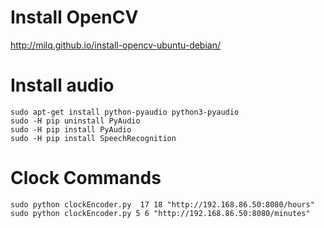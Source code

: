 # Install OpenCV
http://milq.github.io/install-opencv-ubuntu-debian/

# Install audio
```
sudo apt-get install python-pyaudio python3-pyaudio
sudo -H pip uninstall PyAudio
sudo -H pip install PyAudio
sudo -H pip install SpeechRecognition
```

# Clock Commands
```
sudo python clockEncoder.py  17 18 "http://192.168.86.50:8080/hours"
sudo python clockEncoder.py 5 6 "http://192.168.86.50:8080/minutes"
```